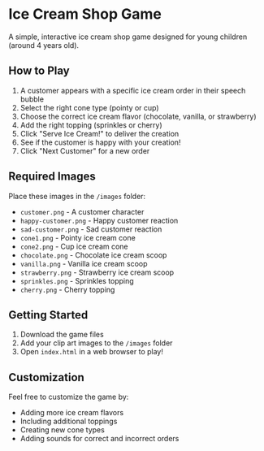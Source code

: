 # Ice Cream Shop Game

A simple, interactive ice cream shop game designed for young children (around 4 years old).

## How to Play

1. A customer appears with a specific ice cream order in their speech bubble
2. Select the right cone type (pointy or cup)
3. Choose the correct ice cream flavor (chocolate, vanilla, or strawberry)
4. Add the right topping (sprinkles or cherry)
5. Click "Serve Ice Cream!" to deliver the creation
6. See if the customer is happy with your creation!
7. Click "Next Customer" for a new order

## Required Images

Place these images in the `/images` folder:

- `customer.png` - A customer character
- `happy-customer.png` - Happy customer reaction
- `sad-customer.png` - Sad customer reaction
- `cone1.png` - Pointy ice cream cone
- `cone2.png` - Cup ice cream cone
- `chocolate.png` - Chocolate ice cream scoop
- `vanilla.png` - Vanilla ice cream scoop
- `strawberry.png` - Strawberry ice cream scoop
- `sprinkles.png` - Sprinkles topping
- `cherry.png` - Cherry topping

## Getting Started

1. Download the game files
2. Add your clip art images to the `/images` folder
3. Open `index.html` in a web browser to play!

## Customization

Feel free to customize the game by:
- Adding more ice cream flavors
- Including additional toppings
- Creating new cone types
- Adding sounds for correct and incorrect orders